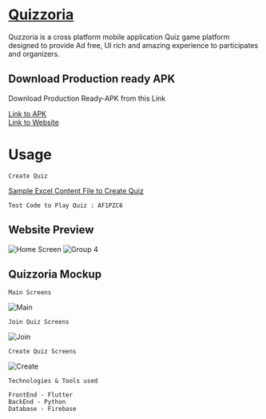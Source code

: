 <h1><a href="https://quizzoria.pythonanywhere.com/">Quizzoria</a></h1>

Quzzoria is a cross platform mobile application Quiz game platform designed to provide Ad free, UI rich and amazing experience to participates and organizers. 

## Download Production ready APK

Download Production Ready-APK from this Link

[Link to APK](https://drive.google.com/file/d/1QXkj8y69bfnac481hWdTZ7AoRMt-SNOy/view?usp=sharing "Quizzoria APK")
</br>
[Link to Website](https://quizzoria.pythonanywhere.com/ "Quizzoria")

# Usage
```
Create Quiz
```
[Sample Excel Content File to Create Quiz](https://github.com/Atri10/Quizzoria-Web/files/7063569/Content.xlsx)

```
Test Code to Play Quiz : AF1PZC6
```

## Website Preview

![Home Screen](https://user-images.githubusercontent.com/64589033/131053050-9492063e-d0ee-4cc6-b109-ca77bd2a6742.png)
![Group 4](https://user-images.githubusercontent.com/64589033/131053179-09d79ca6-3a72-4c76-bd62-fe94b51464f5.png)

## Quizzoria Mockup
```
Main Screens
```
![Main](https://user-images.githubusercontent.com/64589033/131053651-e10c77e5-144e-4cfc-8ac7-53bbae99e00c.png)
```
Join Quiz Screens
```
![Join](https://user-images.githubusercontent.com/64589033/131057292-239e0284-c21d-4a1f-895f-b5463d3e3145.png)

```
Create Quiz Screens
```
![Create](https://user-images.githubusercontent.com/64589033/131053663-474855b4-bea4-489a-bbcc-7a45303aa22f.png)


```
Technologies & Tools used

FrontEnd - Flutter
BackEnd - Python
Database - Firebase
```





